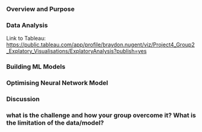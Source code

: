 ### Overview and Purpose

### Data Analysis
Link to Tableau: https://public.tableau.com/app/profile/braydon.nugent/viz/Project4_Group2_Explatory_Visualisations/ExplatoryAnalysis?publish=yes

### Building ML Models

### Optimising Neural  Network Model

### Discussion

### what is the challenge and how your group overcome it? What is the limitation of the data/model?
